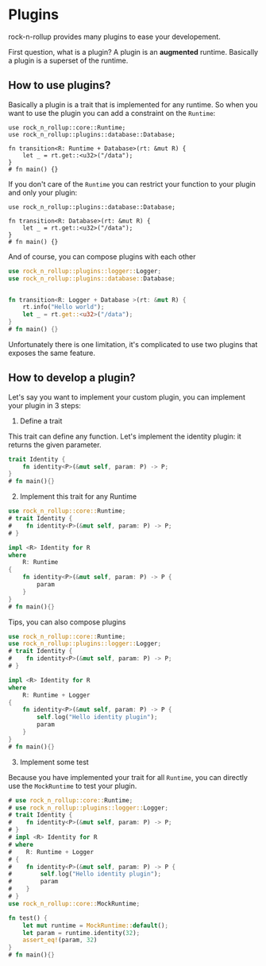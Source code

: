 # Plugins

rock-n-rollup provides many plugins to ease your developement.

First question, what is a plugin? A plugin is an **augmented** runtime. Basically a plugin is a superset of the runtime.

## How to use plugins?

Basically a plugin is a trait that is implemented for any runtime. So when you want to use the plugin you can add a constraint on the `Runtime`:

```rust, noplayground
use rock_n_rollup::core::Runtime;
use rock_n_rollup::plugins::database::Database;

fn transition<R: Runtime + Database>(rt: &mut R) {
    let _ = rt.get::<u32>("/data");
}
# fn main() {}
```

If you don't care of the `Runtime` you can restrict your function to your plugin and only your plugin:

```rust, noplayground
use rock_n_rollup::plugins::database::Database;

fn transition<R: Database>(rt: &mut R) {
    let _ = rt.get::<u32>("/data");
}
# fn main() {}
```

And of course, you can compose plugins with each other

```rust
use rock_n_rollup::plugins::logger::Logger;
use rock_n_rollup::plugins::database::Database;


fn transition<R: Logger + Database >(rt: &mut R) {
    rt.info("Hello world");
    let _ = rt.get::<u32>("/data");
}
# fn main() {}
```

Unfortunately there is one limitation, it's complicated to use two plugins that exposes the same feature.

## How to develop a plugin?

Let's say you want to implement your custom plugin, you can implement your plugin in 3 steps:

1. Define a trait

This trait can define any function.
Let's implement the identity plugin: it returns the given parameter.

```rust
trait Identity {
    fn identity<P>(&mut self, param: P) -> P;
}
# fn main(){}
```

2. Implement this trait for any Runtime

```rust
use rock_n_rollup::core::Runtime;
# trait Identity {
#    fn identity<P>(&mut self, param: P) -> P;
# }

impl <R> Identity for R
where
    R: Runtime
{
    fn identity<P>(&mut self, param: P) -> P {
        param
    }
}
# fn main(){}
```

Tips, you can also compose plugins

```rust
use rock_n_rollup::core::Runtime;
use rock_n_rollup::plugins::logger::Logger;
# trait Identity {
#    fn identity<P>(&mut self, param: P) -> P;
# }

impl <R> Identity for R
where
    R: Runtime + Logger
{
    fn identity<P>(&mut self, param: P) -> P {
        self.log("Hello identity plugin");
        param
    }
}
# fn main(){}
```

3. Implement some test

Because you have implemented your trait for all `Runtime`, you can directly use the `MockRuntime` to test your plugin.

```rust
# use rock_n_rollup::core::Runtime;
# use rock_n_rollup::plugins::logger::Logger;
# trait Identity {
#    fn identity<P>(&mut self, param: P) -> P;
# }
# impl <R> Identity for R
# where
#    R: Runtime + Logger
# {
#    fn identity<P>(&mut self, param: P) -> P {
#        self.log("Hello identity plugin");
#        param
#    }
# }
use rock_n_rollup::core::MockRuntime;

fn test() {
    let mut runtime = MockRuntime::default();
    let param = runtime.identity(32);
    assert_eq!(param, 32)
}
# fn main(){}
```
